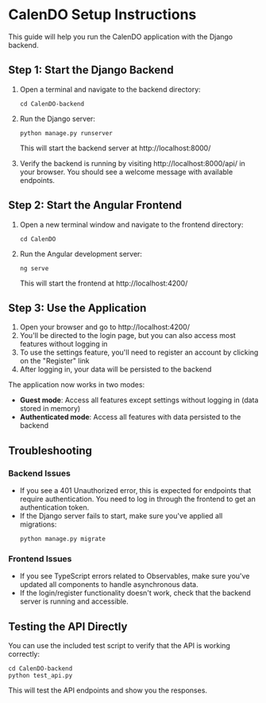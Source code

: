 # CalenDO Setup Instructions

This guide will help you run the CalenDO application with the Django backend.

## Step 1: Start the Django Backend

1. Open a terminal and navigate to the backend directory:
   ```
   cd CalenDO-backend
   ```

2. Run the Django server:
   ```
   python manage.py runserver
   ```
   This will start the backend server at http://localhost:8000/

3. Verify the backend is running by visiting http://localhost:8000/api/ in your browser.
   You should see a welcome message with available endpoints.

## Step 2: Start the Angular Frontend

1. Open a new terminal window and navigate to the frontend directory:
   ```
   cd CalenDO
   ```

2. Run the Angular development server:
   ```
   ng serve
   ```
   This will start the frontend at http://localhost:4200/

## Step 3: Use the Application

1. Open your browser and go to http://localhost:4200/
2. You'll be directed to the login page, but you can also access most features without logging in
3. To use the settings feature, you'll need to register an account by clicking on the "Register" link
4. After logging in, your data will be persisted to the backend

The application now works in two modes:
- **Guest mode**: Access all features except settings without logging in (data stored in memory)
- **Authenticated mode**: Access all features with data persisted to the backend

## Troubleshooting

### Backend Issues

- If you see a 401 Unauthorized error, this is expected for endpoints that require authentication. You need to log in through the frontend to get an authentication token.
- If the Django server fails to start, make sure you've applied all migrations:
  ```
  python manage.py migrate
  ```

### Frontend Issues

- If you see TypeScript errors related to Observables, make sure you've updated all components to handle asynchronous data.
- If the login/register functionality doesn't work, check that the backend server is running and accessible.

## Testing the API Directly

You can use the included test script to verify that the API is working correctly:
```
cd CalenDO-backend
python test_api.py
```

This will test the API endpoints and show you the responses.